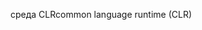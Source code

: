 <span data-ttu-id="ded42-101">среда CLR</span><span class="sxs-lookup"><span data-stu-id="ded42-101">common language runtime (CLR)</span></span>